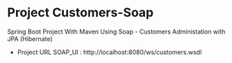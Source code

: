 # Project Customers-Soap
Spring Boot Project With Maven Using Soap - Customers Administation with JPA (Hibernate)

- Project URL SOAP_UI : http://localhost:8080/ws/customers.wsdl
